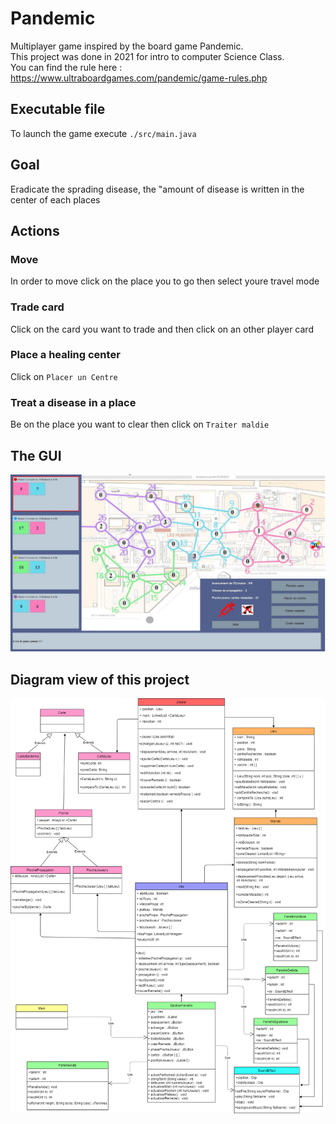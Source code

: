 # Pandemic
Multiplayer game inspired by the board game Pandemic.  
This project was done in 2021 for intro to computer Science Class.  
You can find the rule here : https://www.ultraboardgames.com/pandemic/game-rules.php

## Executable file
To launch the game execute `./src/main.java`

## Goal
  Eradicate the sprading disease, the "amount of disease is written in the center of each places 
## Actions
### Move 
  In order to move click on the place you to go then select youre travel mode
### Trade card
  Click on the card you want to trade and then click on an other player card
### Place a healing center
  Click on `Placer un Centre`
### Treat a disease in a place
  Be on the place you want to clear then click on `Traiter maldie`

## The GUI
![](image/GUI.PNG)

## Diagram view of this project
![](image/DiagrammeUML.png)
